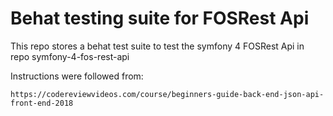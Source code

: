 # Behat testing suite for FOSRest Api

This repo stores a behat test suite to test the symfony 4 FOSRest Api in repo symfony-4-fos-rest-api 

Instructions were followed from: 

```
https://codereviewvideos.com/course/beginners-guide-back-end-json-api-front-end-2018
```